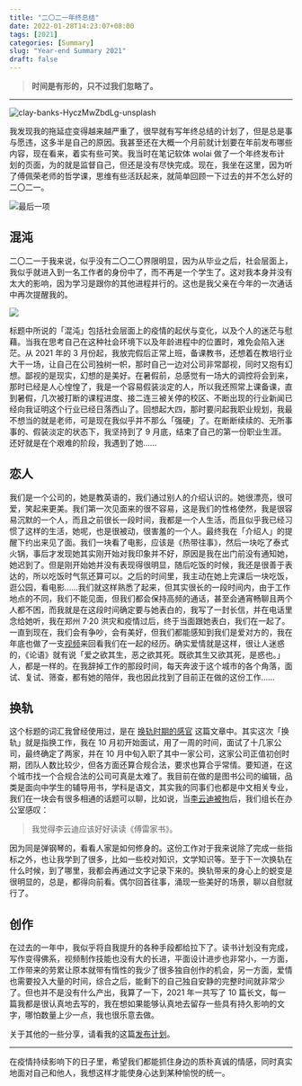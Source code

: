 ```yaml
---
title: "二〇二一年终总结"
date: 2022-01-28T14:23:07+08:00
tags: [2021]
categories: [Summary]
slug: "Year-end Summary 2021"
draft: false
---
```


> **时间是有形的，只不过我们忽略了。**

---

![](https://dawnblog-1300625500.cos.ap-guangzhou.myqcloud.com/images/202201281724771.jpg "clay-banks-HyczMwZbdLg-unsplash")

我发现我的拖延症变得越来越严重了，很早就有写年终总结的计划了，但是总是事与愿违，这多半是自己的原因。我甚至还在大概一个月前就计划要在年前发布哪些内容，现在看来，着实有些可笑。我当时在笔记软体 wolai 做了一个年终发布计划的页面，为的就是监督自己，但还是没有尽快完成。现在，我坐在这里，因为听了傅佩荣老师的哲学课，思维有些活跃起来，就简单回顾一下过去的并不怎么好的二〇二一。

![](https://dawnblog-1300625500.cos.ap-guangzhou.myqcloud.com/images/202201281430553.png "最后一项")

## 混沌

二〇二一于我来说，似乎没有二〇二〇界限明显，因为从毕业之后，社会层面上，我似乎就进入到一名工作者的身份中了，而不再是一个学生了。这对我本身并没有太大的影响，因为学习是跟你的其他进程并行的。这也是我父亲在今年的一次通话中再次提醒我的。

![](https://dawnblog-1300625500.cos.ap-guangzhou.myqcloud.com/images/202201281440161.png)

标题中所说的「混沌」包括社会层面上的疫情的起伏与变化，以及个人的迷茫与慰藉。当我在思考自己在这种社会环境下以及年龄进程中的位置时，难免会陷入迷茫。从 2021 年的 3 月份起，我放完假后正常上班，备课教书，还想着在教培行业大干一场，让自己在公司独树一帜，那时自己一边对公司非常鄙视，同时又抱有幻想。鄙视的是现实，幻想的是美好。在暑假前，总感觉有一场大的调控将会到来，那时已经是人心惶惶了，我是一个容易假装淡定的人，所以我还照常上课备课，直到暑假，几次被打断的课程进度、接二连三被关停的校区、不断出现的行业新闻已经向我证明这个行业已经日落西山了。回想起大四，那时要问起我职业规划，我最不想当的就是老师，可是现在我似乎并不那么「强硬」了。在断断续续的、无所事事的、假装淡定的状态下，我坚持到了 9 月底，结束了自己的第一份职业生涯。还好就是在个艰难的阶段，我遇到了她……

## 恋人

我们是一个公司的，她是教英语的，我们通过别人的介绍认识的。她很漂亮，很可爱，笑起来更美。我们第一次见面来的很不容易，这是我们的性格使然，我是很容易沉默的一个人，而且之前很长一段时间，我都是一个人生活，而且似乎我已经习惯了这样的生活，她呢，也是很被动，很害羞的一个人。最终我在「介绍人」的提醒下约出来见了面。我们一块看了电影，应该是《热带往事》，然后一块吃了泰式火锅，事后才发现她其实刚开始对我印象并不好，原因是我在出门前没有通知她，她迟到了。但是刚开始她并没有表现得很明显，随后吃饭的时候，我还是很善于表达的，所以吃饭时气氛还算可以。之后的时间里，我主动在她上完课后一块吃饭，逛公园，看电影……我们就这样熟悉了起来，但其实很长的一段时间内，由于工作地点的不同，我们不能见面，但我们都会保持高频的通话，甚至会通宵畅聊且两个人都不困，而我就是在这段时间确定要与她表白的，我写了一封长信，并在电话里念给她听，我在郑州 7·20 洪灾和疫情过后，终于当面跟她表白，我们在一起了。一直到现在，我们会有争吵，会有美好，但我们都能感知到我们是爱对方的，我在年底也做了一支[视频](https://wx1.sinaimg.cn/orj480/0067BukEly1gxyg7xugyaj31hc0u0dje.jpg)来回看我们在一起的经历。确实爱情就是这样，很让人迷惑的，《论语》就有说「爱之欲其生，恶之欲其死。既欲其生又欲其死，是惑也。」人，都是一样的。在我辞掉工作的那段时间，每天奔波于这个城市的各个角落，面试、复试、筛查，都有她的陪伴，我也因此找到了目前正在做的这份工作……

## 换轨

这个标题的词汇我曾经使用过，是在 [换轨时期的感官](https://dawner.top/posts/the-period-of-changing-orbit/) 这篇文章中。其实这次「换轨」就是指换工作，我在 10 月初开始面试，用了一周的时间，面试了十几家公司，最终确定了两家，并在 10 月中旬入职了其中一家公司，这家公司正值初创时期，团队人数比较少，但各方面还算合规合法，要求也算合乎常情。要知道，在这个城市找一个合规合法的公司可真是太难了。我目前在做的是图书公司的编辑，品类是面向中学生的辅导用书，学科是语文，其实我的同事们也都是中文相关专业，我们在一块会有很多相通的话题可以聊，比如说，当[李云迪被拘](https://m.weibo.cn/search?containerid=231522type%3D1%26t%3D10%26q%3D%23%E6%9D%8E%E4%BA%91%E8%BF%AA%E5%AB%96%E5%A8%BC%E8%A2%AB%E6%8B%98%23&extparam=%23%E6%9D%8E%E4%BA%91%E8%BF%AA%E5%AB%96%E5%A8%BC%E8%A2%AB%E6%8B%98%23&luicode=10000011&lfid=100103type%3D1%26q%3D%E6%9D%8E%E4%BA%91%E8%BF%AA%E5%AB%96%E5%A8%BC%20%E5%B9%B3%E5%AE%89%E5%8C%97%E4%BA%AC)后，我们组长在办公室感叹：

> 我觉得李云迪应该好好读读《傅雷家书》。

因为同是弹钢琴的，看看人家是如何修身的。这份工作对于我来说除了完成一些指标之外，也让我学到了很多，比如一些校对知识，文学知识等。至于下一次换轨在什么时候，到了哪里，我都会再通过文字记录下来的。换轨带来的身心上的蜕变是很明显的，总是，都得向前看。偶尔回首往事，涌现一些美好的场景，聊以自慰就行了。

## 创作

在过去的一年中，我似乎将自我提升的各种手段都给拉下了。读书计划没有完成，写作变得佛系，视频制作技能也没有大的长进，平面设计进步也非常小，一方面，工作带来的劳累让原本就带有惰性的我少了很多独自创作的机会，另一方面，爱情也需要投入大量的时间，综合之后，能剩下的自己独自安静的完整时间就非常少了。但也并不是没有什么产出，我算了一下，2021 年一共写了 10 篇长文，每一篇我都是很认真地去写的，我在想如果能够认真地去留存一些具有持久影响的文字，哪怕数量上少一点，我也很乐意去做。

关于其他的一些分享，请看我的这篇[发布计划](https://www.wolai.com/kHv854Sa3Lgp3K1aWQq52m)。

---

在疫情持续影响下的日子里，希望我们都能抓住身边的质朴真诚的情感，同时真实地面对自己和他人，我想这样才能使身心达到某种愉悦的统一。
